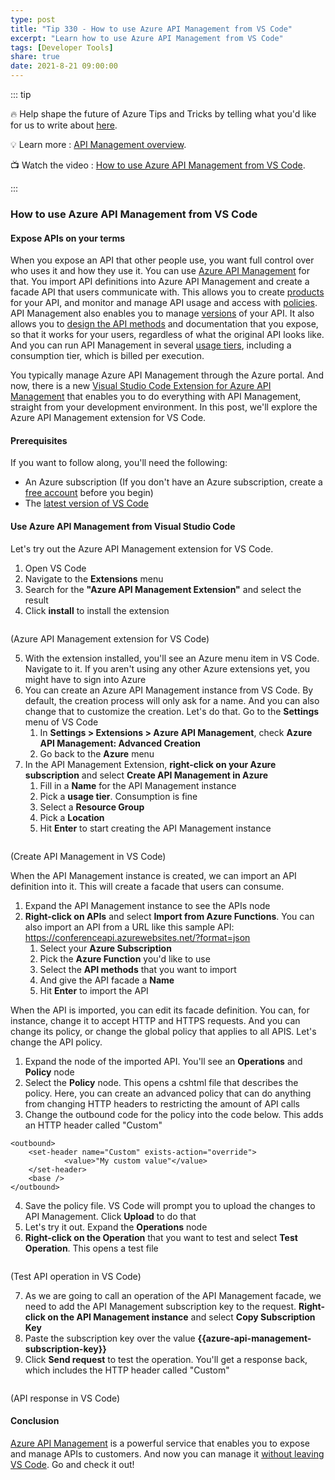 ```yaml
---
type: post
title: "Tip 330 - How to use Azure API Management from VS Code"
excerpt: "Learn how to use Azure API Management from VS Code"
tags: [Developer Tools]
share: true
date: 2021-8-21 09:00:00
---
```


::: tip 

:fire: Help shape the future of Azure Tips and Tricks by telling what you'd like for us to write about [here](https://github.com/microsoft/AzureTipsAndTricks/issues/new?assignees=&labels=&template=survey.md&title=).

:bulb: Learn more : [API Management overview](https://docs.microsoft.com/azure/api-management/api-management-key-concepts?WT.mc_id=docs-azuredevtips-azureappsdev). 

:tv: Watch the video : [How to use Azure API Management from VS Code](https://youtu.be/cgHVoiloRME?WT.mc_id=youtube-azuredevtips-azureappsdev).

:::

### How to use Azure API Management from VS Code

#### Expose APIs on your terms
When you expose an API that other people use, you want full control over who uses it and how they use it. You can use [Azure API Management](https://docs.microsoft.com/azure/api-management/api-management-key-concepts?WT.mc_id=docs-azuredevtips-azureappsdev?WT.mc_id=docs-azuredevtips-azureappsdev) for that. You import API definitions into Azure API Management and create a facade API that users communicate with. This allows you to create [products](https://docs.microsoft.com/azure/api-management/api-management-subscriptions?WT.mc_id=docs-azuredevtips-azureappsdev) for your API, and monitor and manage API usage and access with [policies](https://docs.microsoft.com/azure/api-management/api-management-howto-policies?WT.mc_id=docs-azuredevtips-azureappsdev). API Management also enables you to manage [versions](https://docs.microsoft.com/azure/api-management/api-management-versions?WT.mc_id=docs-azuredevtips-azureappsdev) of your API. It also allows you to [design the API methods](https://docs.microsoft.com/azure/api-management/mock-api-responses?tabs=azure-portal?WT.mc_id=docs-azuredevtips-azureappsdev) and documentation that you expose, so that it works for your users, regardless of what the original API looks like. And you can run API Management in several [usage tiers](https://azure.microsoft.com/pricing/details/api-management/?WT.mc_id=docs-azuredevtips-azureappsdev), including a consumption tier, which is billed per execution. 

You typically manage Azure API Management through the Azure portal. And now, there is a new [Visual Studio Code Extension for Azure API Management](https://marketplace.visualstudio.com/items?itemName=ms-azuretools.vscode-apimanagement) that enables you to do everything with API Management, straight from your development environment. In this post, we'll explore the Azure API Management extension for VS Code.

#### Prerequisites
If you want to follow along, you'll need the following:
* An Azure subscription (If you don't have an Azure subscription, create a [free account](https://azure.microsoft.com/free/?WT.mc_id=azure-azuredevtips-azureappsdev) before you begin)
* The [latest version of VS Code](https://code.visualstudio.com/download?WT.mc_id=other-azuredevtips-azureappsdev)

#### Use Azure API Management from Visual Studio Code
Let's try out the Azure API Management extension for VS Code.

1. Open VS Code
2. Navigate to the **Extensions** menu
3. Search for the **"Azure API Management Extension"** and select the result
4. Click **install** to install the extension

<img :src="$withBase('/files/113extension.png')">

(Azure API Management extension for VS Code)

5. With the extension installed, you'll see an Azure menu item in VS Code. Navigate to it. If you aren't using any other Azure extensions yet, you might have to sign into Azure
6. You can create an Azure API Management instance from VS Code. By default, the creation process will only ask for a name. And you can also change that to customize the creation. Let's do that. Go to the **Settings** menu of VS Code
   1. In **Settings > Extensions > Azure API Management**, check **Azure API Management: Advanced Creation**
   2. Go back to the **Azure** menu
7. In the API Management Extension, **right-click on your Azure subscription** and select **Create API Management in Azure**
   1. Fill in a **Name** for the API Management instance
   2. Pick a **usage tier**. Consumption is fine
   3. Select a **Resource Group**
   4. Pick a **Location**
   5. Hit **Enter** to start creating the API Management instance

<img :src="$withBase('/files/113create.png')">

(Create API Management in VS Code)

When the API Management instance is created, we can import an API definition into it. This will create a facade that users can consume.

1. Expand the API Management instance to see the APIs node
2. **Right-click on APIs** and select **Import from Azure Functions**. You can also import an API from a URL like this sample API: https://conferenceapi.azurewebsites.net/?format=json 
   1. Select your **Azure Subscription**
   2. Pick the **Azure Function** you'd like to use
   3. Select the **API methods** that you want to import
   4. And give the API facade a **Name**
   5. Hit **Enter** to import the API

When the API is imported, you can edit its facade definition. You can, for instance, change it to accept HTTP and HTTPS requests. And you can change its policy, or change the global policy that applies to all APIS. Let's change the API policy.

1. Expand the node of the imported API. You'll see an **Operations** and **Policy** node
2. Select the **Policy** node. This opens a cshtml file that describes the policy. Here, you can create an advanced policy that can do anything from changing HTTP headers to restricting the amount of API calls
3. Change the outbound code for the policy into the code below. This adds an HTTP header called "Custom"

```
<outbound>
    <set-header name="Custom" exists-action="override">
            <value>"My custom value"</value>
    </set-header>
    <base />
</outbound>
```
4. Save the policy file. VS Code will prompt you to upload the changes to API Management. Click **Upload** to do that
5. Let's try it out. Expand the **Operations** node
6. **Right-click on the Operation** that you want to test and select **Test Operation**. This opens a test file

<img :src="$withBase('/files/113test.png')" width="75%">

(Test API operation in VS Code)

7. As we are going to call an operation of the API Management facade, we need to add the API Management subscription key to the request. **Right-click on the API Management instance** and select **Copy Subscription Key**
8. Paste the subscription key over the value **{{azure-api-management-subscription-key}}**
9. Click **Send request** to test the operation. You'll get a response back, which includes the HTTP header called "Custom"

<img :src="$withBase('/files/113result.png')">

(API response in VS Code)

#### Conclusion
[Azure API Management](https://docs.microsoft.com/azure/api-management/api-management-key-concepts?WT.mc_id=docs-azuredevtips-azureappsdev?WT.mc_id=docs-azuredevtips-azureappsdev) is a powerful service that enables you to expose and manage APIs to customers. And now you can manage it [without leaving VS Code](https://code.visualstudio.com/download?WT.mc_id=other-azuredevtips-azureappsdev). Go and check it out!